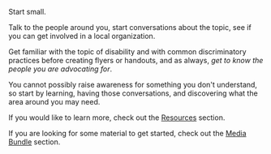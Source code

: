 Start small.

Talk to the people around you, start conversations about the topic, see if you
can get involved in a local organization.

Get familiar with the topic of disability and with common discriminatory
practices before creating flyers or handouts, and as always,
*get to know the people you are advocating for*.

You cannot possibly raise awareness for something you don't understand, so start
by learning, having those conversations, and discovering what the area around
you may need.

If you would like to learn more, check out the [Resources](#resources) section.

If you are looking for some material to get started, check out the
[Media Bundle](#media-bundle) section.
